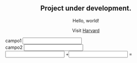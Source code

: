 <html lang="en">
  <body>
    <h2 style="text-align:center;">Project under development.</h2>
    <p style="text-align:center;">Hello, world!</p>
    <p></p>
    <p style="text-align:center;">Visit <a href="https://www.harvard.edu/">Harvard</a></p>
       <div style="text-align:left;" class="input-group input-group-sm mb-3">
       <span class="input-group-text" id="inputGroup-sizing-sm">campo1</span>
       <input type="number" class="form-control" aria-label="Sizing example input" aria-describedby="inputGroup-sizing-sm">
            <div style="text-align:left;" class="input-group input-group-sm mb-3">
            <span class="input-group-text" id="inputGroup-sizing-sm">campo2</span>
            <input type="number" class="form-control" aria-label="Sizing example input" aria-describedby="inputGroup-sizing-sm">
       </div>
       </div>
               <form oninput="x.value=parseInt(a.value)+parseInt(b.value)">
               <input type="number" id="a">
               +<input type="number" id="b">
               =<output name="x" for="a b"></output>
               </form>
  </body>
</html>

